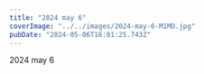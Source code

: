 ```yaml
---
title: "2024 may 6"
coverImage: "../../images/2024-may-6-M1MD.jpg"
pubDate: "2024-05-06T16:01:25.743Z"
---
```


2024 may 6
